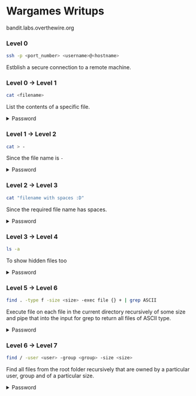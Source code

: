 # Wargames Writups

bandit.labs.overthewire.org

### Level 0


```sh
ssh -p <port_number> <username>@<hostname>
```

Estblish a secure connection to a remote machine.

### Level 0 -> Level 1
```sh
cat <filename>
```
List the contents of a specific file. 

<details>
  <summary>Password</summary>
  ZjLjTmM6FvvyRnrb2rfNWOZOTa6ip5If
</details>

### Level 1 -> Level 2

```sh
cat > -
```

Since the file name is `-`

<details>
  <summary>Password</summary>
  263JGJPfgU6LtdEvgfWU1XP5yac29mFx
</details>

### Level 2 -> Level 3

```sh
cat "filename with spaces :D"
```

Since the required file name has spaces.

<details>
  <summary>Password</summary>
  MNk8KNH3Usiio41PRUEoDFPqfxLPlSmx
</details>

### Level 3 -> Level 4

```sh
ls -a
```

To show hidden files too

<details>
  <summary>Password</summary>
  2WmrDFRmJIq3IPxneAaMGhap0pFhF3NJ
</details>

### Level 5 -> Level 6

```sh
find . -type f -size <size> -exec file {} + | grep ASCII 
```

Execute file on each file in the current directory recursively of some size and pipe that into the input for grep to return all files of ASCII type.

<details>
  <summary>Password</summary>
  HWasnPhtq9AVKe0dmk45nxy20cvUa6EG
</details>

### Level 6 -> Level 7

```sh
find / -user <user> -group <group> -size <size>
```

Find all files from the root folder recursively that are owned by a particular user, group and of a particular size.

<details>
  <summary>Password</summary>
  morbNTDkSW6jIlUc0ymOdMaLnOlFVAaj
</details>
